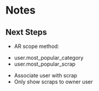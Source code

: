 # Notes

## Next Steps
* AR scope method:
- user.most_popular_category
- user.most_popular_scrap
* Associate user with scrap
* Only show scraps to owner user
